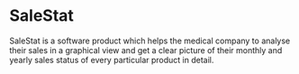 # SaleStat
SaleStat is a software product which helps the medical company to analyse their sales in a graphical view and get a clear picture of their monthly and yearly sales status of every particular product in detail.
